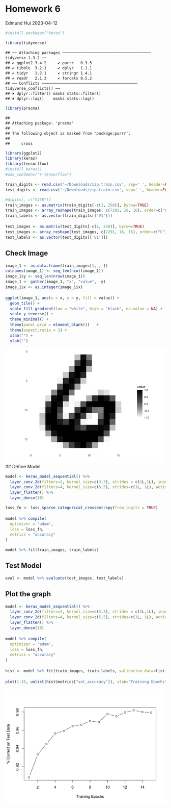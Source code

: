 Homework 6
================
Edmund Hui
2023-04-12

``` r
#install.packages("keras")
```

``` r
library(tidyverse)
```

    ## ── Attaching packages ─────────────────────────────────────── tidyverse 1.3.2 ──
    ## ✔ ggplot2 3.4.2     ✔ purrr   0.3.5
    ## ✔ tibble  3.2.1     ✔ dplyr   1.1.1
    ## ✔ tidyr   1.2.1     ✔ stringr 1.4.1
    ## ✔ readr   2.1.3     ✔ forcats 0.5.2
    ## ── Conflicts ────────────────────────────────────────── tidyverse_conflicts() ──
    ## ✖ dplyr::filter() masks stats::filter()
    ## ✖ dplyr::lag()    masks stats::lag()

``` r
library(pracma)
```

    ## 
    ## Attaching package: 'pracma'
    ## 
    ## The following object is masked from 'package:purrr':
    ## 
    ##     cross

``` r
library(ggplot2)
library(keras)
library(tensorflow)
#install_keras()
#use_condaenv("r-tensorflow")
```

``` r
train_digits <- read.csv('~/Downloads/zip.train.csv', sep=' ', header=FALSE)
test_digits <- read.csv('~/Downloads/zip.train.csv', sep=' ', header=FALSE)
```

``` r
#digits[, c("V258")]
train_images <- as.matrix(train_digits[-c(1, 258)], byrow=TRUE)
train_images <- array_reshape(train_images, c(7291, 16, 16), order=c("C"))
train_labels <- as.vector(train_digits[['V1']])

test_images <- as.matrix(test_digits[-c(1, 258)], byrow=TRUE)
test_images <- array_reshape(test_images, c(7291, 16, 16), order=c("C"))
test_labels <- as.vector(test_digits[['V1']])
```

## Check Image

``` r
image_1 <- as.data.frame(train_images[1, , ])
colnames(image_1) <- seq_len(ncol(image_1))
image_1$y <- seq_len(nrow(image_1))
image_1 <- gather(image_1, "x", "value", -y)
image_1$x <- as.integer(image_1$x)

ggplot(image_1, aes(x = x, y = y, fill = value)) +
  geom_tile() +
  scale_fill_gradient(low = "white", high = "black", na.value = NA) +
  scale_y_reverse() +
  theme_minimal() +
  theme(panel.grid = element_blank())   +
  theme(aspect.ratio = 1) +
  xlab("") +
  ylab("")
```

![](hw6_files/figure-gfm/unnamed-chunk-5-1.png)<!-- --> \## Define Model

``` r
model <- keras_model_sequential() %>%
  layer_conv_2d(filters=2, kernel_size=c(3,3), strides = c(1L,1L), input_shape=c(16,16,1), activation='relu') %>%
  layer_conv_2d(filters=4, kernel_size=c(5,5), strides=c(1L, 1L), activation='relu') %>%
  layer_flatten() %>%
  layer_dense(10)
```

``` r
loss_fn <- loss_sparse_categorical_crossentropy(from_logits = TRUE)

model %>% compile(
  optimizer = "adam",
  loss = loss_fn,
  metrics = "accuracy"
)
```

``` r
model %>% fit(train_images, train_labels)
```

## Test Model

``` r
eval <- model %>% evaluate(test_images, test_labels)
```

## Plot the graph

``` r
model <- keras_model_sequential() %>%
  layer_conv_2d(filters=2, kernel_size=c(3,3), strides = c(1L,1L), input_shape=c(16,16,1), activation='relu') %>%
  layer_conv_2d(filters=4, kernel_size=c(5,5), strides=c(1L, 1L), activation='relu') %>%
  layer_flatten() %>%
  layer_dense(10)
  
model %>% compile(
  optimizer = "adam",
  loss = loss_fn,
  metrics = "accuracy"
)

hist <- model %>% fit(train_images, train_labels, validation_data=list(test_images, test_labels), epochs=15)

plot(1:15, unlist(hist$metrics["val_accuracy"]), xlab="Training Epochs", ylab="% Correct on Test Data", type="b")
```

![](hw6_files/figure-gfm/unnamed-chunk-10-1.png)<!-- -->
